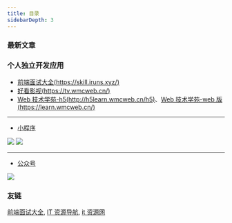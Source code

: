 ```yaml
---
title: 目录
sidebarDepth: 3
---
```


<form-weather></form-weather>
<form-search></form-search>

### 最新文章

<last-new-actile></last-new-actile>

### 个人独立开发应用

- [前端面试大全(https://skill.iruns.xyz/)](https://skill.iruns.xyz/)
- [好看影视(https://tv.wmcweb.cn/)](https://tv.wmcweb.cn/)
- [Web 技术学苑-h5(http://h5learn.wmcweb.cn/h5)](http://h5learn.wmcweb.cn/h5)、[Web 技术学苑-web 版(https://learn.wmcweb.cn/)](http://learn.wmcweb.cn/)

---

- [小程序]()

![](https://files.mdnice.com/user/24614/256c7484-4894-414f-bc0d-b46af2e2d119.jpeg)
![](https://files.mdnice.com/user/24614/b0c699aa-f2c8-4ef2-8426-6c01b1232677.jpg)

---

- [公众号]()

![](https://files.mdnice.com/user/24614/9c19c6f2-c419-4f2a-bd62-64b4bd128a5a.png)

### 友链

[前端面试大全](https://skill.iruns.xyz/), [IT 资源导航](https://nav.itclan.net), [it 资源网](hhttps://itclan.net/)
